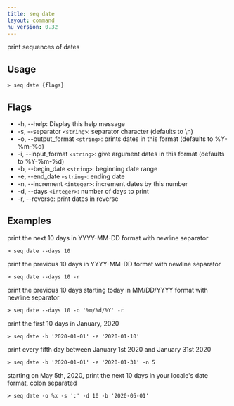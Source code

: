 ```yaml
---
title: seq date
layout: command
nu_version: 0.32
---
```


print sequences of dates

## Usage

```shell
> seq date {flags}
```

## Flags

- -h, --help: Display this help message
- -s, --separator `<string>`: separator character (defaults to \n)
- -o, --output_format `<string>`: prints dates in this format (defaults to %Y-%m-%d)
- -i, --input_format `<string>`: give argument dates in this format (defaults to %Y-%m-%d)
- -b, --begin_date `<string>`: beginning date range
- -e, --end_date `<string>`: ending date
- -n, --increment `<integer>`: increment dates by this number
- -d, --days `<integer>`: number of days to print
- -r, --reverse: print dates in reverse

## Examples

print the next 10 days in YYYY-MM-DD format with newline separator

```shell
> seq date --days 10
```

print the previous 10 days in YYYY-MM-DD format with newline separator

```shell
> seq date --days 10 -r
```

print the previous 10 days starting today in MM/DD/YYYY format with newline separator

```shell
> seq date --days 10 -o '%m/%d/%Y' -r
```

print the first 10 days in January, 2020

```shell
> seq date -b '2020-01-01' -e '2020-01-10'
```

print every fifth day between January 1st 2020 and January 31st 2020

```shell
> seq date -b '2020-01-01' -e '2020-01-31' -n 5
```

starting on May 5th, 2020, print the next 10 days in your locale's date format, colon separated

```shell
> seq date -o %x -s ':' -d 10 -b '2020-05-01'
```
